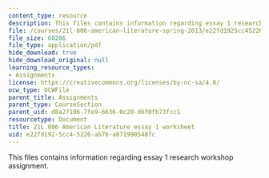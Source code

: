 ```yaml
---
content_type: resource
description: This files contains information regarding essay 1 research workshop assignment.
file: /courses/21l-006-american-literature-spring-2013/e22fd1925cc45226ab76a871990548fc_MIT21L_006S13_researchwork.pdf
file_size: 60286
file_type: application/pdf
hide_download: true
hide_download_original: null
learning_resource_types:
- Assignments
license: https://creativecommons.org/licenses/by-nc-sa/4.0/
ocw_type: OCWFile
parent_title: Assignments
parent_type: CourseSection
parent_uid: d8a27106-7fe9-6636-0c20-d6f0fb73fcc1
resourcetype: Document
title: 21L.006 American Literature essay 1 worksheet
uid: e22fd192-5cc4-5226-ab76-a871990548fc
---
```

This files contains information regarding essay 1 research workshop assignment.